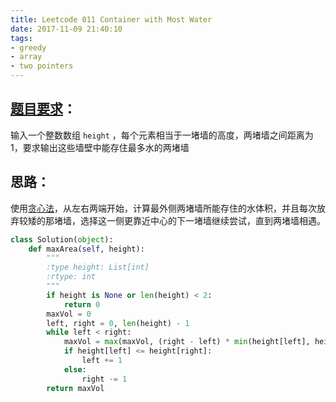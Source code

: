 ```yaml
---
title: Leetcode 011 Container with Most Water
date: 2017-11-09 21:40:10
tags:
- greedy
- array
- two pointers
---
```

## [题目要求][1]：
输入一个整数数组 `height` ，每个元素相当于一堵墙的高度，两堵墙之间距离为1，要求输出这些墙壁中能存住最多水的两堵墙

## 思路：
使用[贪心法][2]，从左右两端开始，计算最外侧两堵墙所能存住的水体积，并且每次放弃较矮的那堵墙，选择这一侧更靠近中心的下一堵墙继续尝试，直到两堵墙相遇。

```python
class Solution(object):
    def maxArea(self, height):
        """
        :type height: List[int]
        :rtype: int
        """
        if height is None or len(height) < 2:
            return 0
        maxVol = 0
        left, right = 0, len(height) - 1
        while left < right:
            maxVol = max(maxVol, (right - left) * min(height[left], height[right]))
            if height[left] <= height[right]:
                left += 1
            else:
                right -= 1
        return maxVol
```

[1]:	https://leetcode.com/problems/container-with-most-water/description/ "Container with Most Water"
[2]:	https://en.wikipedia.org/wiki/Greedy_algorithm "Greedy Algorithm"